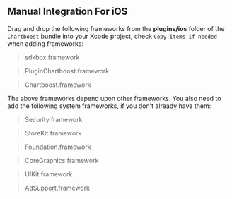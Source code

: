 ## Manual Integration For iOS
Drag and drop the following frameworks from the __plugins/ios__ folder of the `Chartboost` bundle into your Xcode project, check `Copy items if needed` when adding frameworks:

> sdkbox.framework

> PluginChartboost.framework

> Chartboost.framework

The above frameworks depend upon other frameworks. You also need to add the
following system frameworks, if you don't already have them:

> Security.framework

> StoreKit.framework

> Foundation.framework

> CoreGraphics.framework

> UIKit.framework

> AdSupport.framework
